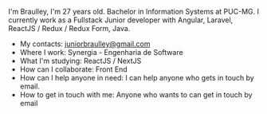 I'm Braulley, I'm 27 years old. Bachelor in Information Systems at PUC-MG. 
I currently work as a Fullstack Junior developer with Angular, Laravel, ReactJS / Redux / Redux Form, Java.

- My contacts: juniorbraulley@gmail.com
- Where I work: Synergia - Engenharia de Software
- What I'm studying: ReactJS / NextJS
- How can I collaborate: Front End
- How can I help anyone in need: I can help anyone who gets in touch by email.
- How to get in touch with me: Anyone who wants to can get in touch by email
